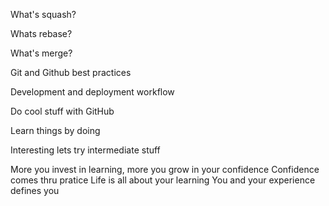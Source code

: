 What's squash?

Whats rebase?

What's merge?


Git and Github best practices

Development and deployment workflow

Do cool stuff with GitHub

Learn things by doing

Interesting lets try intermediate stuff

More you invest in learning, more you grow in your confidence
Confidence comes thru pratice
Life is all about your learning
You and your experience defines you